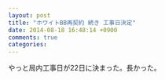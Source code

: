 ```yaml
---
layout: post
title: "ホワイトBB再契約 続き 工事日決定"
date: 2014-08-18 16:48:14 +0900
comments: true
categories:
---
```


やっと局内工事日が22日に決まった。長かった。

